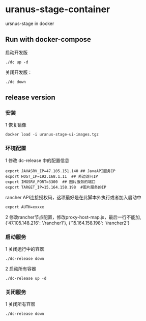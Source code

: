 # uranus-stage-container
ursnus-stage in docker



## Run with docker-compose
启动开发版
```
./dc up -d
```

关闭开发版：
```
./dc down
```


## release version
### 安装
1 恢复镜像
```
docker load -i uranus-stage-ui-images.tgz
```

### 环境配置
1 修改 dc-release 中的配置信息

```
export JAVASRV_IP=47.105.151.140 ## JavaAPI服务IP
export HOST_IP=192.168.1.11  ## 外边访问IP
export IMGSRV_PORT=3300  ## 图片服务的端口
export TARGET_IP=15.164.158.198  #图片服务的IP
```
rancher API连接授权码，这项最好是在此脚本外执行或者加入启动中
```
export AUTH=xxxxx
```
2 修改rancher节点配置，修改proxy-host-map.js，最后一行不能加,
{'47.105.148.216': '/rancher1'},
{'15.164.158.198': '/rancher2'}


### 启动服务
1 关闭运行中的容器
```
./dc-release down
```

2 启动所有容器
```
./dc-release up -d
```


### 关闭服务
1 关闭所有容器
```
./dc-release down
```


